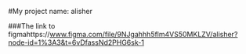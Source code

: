 #My project name: alisher

###The link to figmahttps://www.figma.com/file/9NJgahhh5flm4VS50MKLZV/alisher?node-id=1%3A3&t=6vDfassNd2PHG6sk-1
